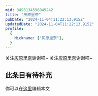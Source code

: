```yaml
---
mid: 3493134596049242
title: "灰原里奈"
pubDate: "2024-11-04T11:22:13.915Z"
updatedDate: "2024-11-04T11:22:13.915Z"
profile:
  {
    Nickname: ["灰原里奈"],
  }
---
```


关注[灰原里奈](https://space.bilibili.com/3493134596049242)谢谢喵~ 关注[灰原里奈](https://space.bilibili.com/3493134596049242)谢谢喵~

## 此条目有待补充
你可以在[这里](https://github.com/Yuhanawa/VTuber.ICU-Content/edit/master/v/灰原里奈/index.md)编辑本文
